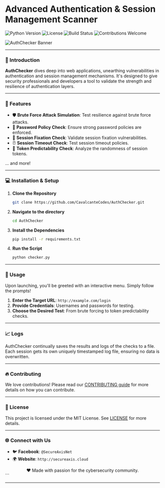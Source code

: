 # Advanced Authentication & Session Management Scanner
![Python Version](https://img.shields.io/badge/python-3.7%2B-blue?logo=python&style=flat-square) 
![License](https://img.shields.io/badge/license-MIT-green?style=flat-square) 
![Build Status](https://img.shields.io/badge/build-passing-brightgreen?style=flat-square) 
![Contributions Welcome](https://img.shields.io/badge/contributions-welcome-orange?style=flat-square)

![AuthChecker Banner](https://i.imgur.com/IfmZ9aL.jpg)

---

### 🚀 Introduction

**AuthChecker** dives deep into web applications, unearthing vulnerabilities in authentication and session management mechanisms. It's designed to give security professionals and developers a tool to validate the strength and resilience of authentication layers.

---

### 🌟 Features

- 🛡️ **Brute Force Attack Simulation**: Test resilience against brute force attacks.
- 📜 **Password Policy Check**: Ensure strong password policies are enforced.
- 🔄 **Session Fixation Check**: Validate session fixation vulnerabilities.
- ⏰ **Session Timeout Check**: Test session timeout policies.
- 🔑 **Token Predictability Check**: Analyze the randomness of session tokens.

... and more!

---

### 💻 Installation & Setup

1. **Clone the Repository**
   
   ```bash
   git clone https://github.com/CavalcanteCodes/AuthChecker.git
   ```

2. **Navigate to the directory**

   ```bash
   cd AuthChecker
   ```

3. **Install the Dependencies**

   ```bash
   pip install -r requirements.txt
   ```

4. **Run the Script**

   ```bash
   python checker.py
   ```

---

### 📘 Usage

Upon launching, you'll be greeted with an interactive menu. Simply follow the prompts!

1. **Enter the Target URL**: `http://example.com/login`
2. **Provide Credentials**: Usernames and passwords for testing.
3. **Choose the Desired Test**: From brute forcing to token predictability checks.

---

### 📈 Logs

AuthChecker continually saves the results and logs of the checks to a file. Each session gets its own uniquely timestamped log file, ensuring no data is overwritten.

---

### 🔥 Contributing

We love contributions! Please read our [CONTRIBUTING guide](CONTRIBUTING.md) for more details on how you can contribute.

---

### 📜 License

This project is licensed under the MIT License. See [LICENSE](LICENSE) for more details.

---

### 🌐 Connect with Us

- 🐦 **Facebook**: `@SecureAxisNet`
- 🌍 **Website**: `http://secureaxis.cloud`

<div align="center">
    ❤️ Made with passion for the cybersecurity community.
</div>
```

---
